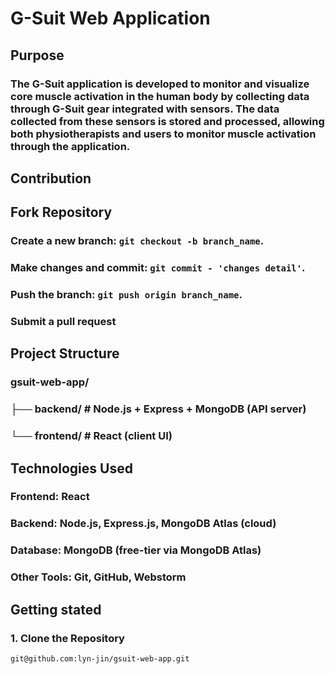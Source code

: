 # G-Suit Web Application
## Purpose
### The G-Suit application is developed to monitor and visualize core muscle activation in the human body by collecting data through G-Suit gear integrated with sensors. The data collected from these sensors is stored and processed, allowing both physiotherapists and users to monitor muscle activation through the application.

## Contribution
## Fork Repository
### Create a new branch: `git checkout -b branch_name`.
### Make changes and commit: `git commit - 'changes detail'`.
### Push the branch: `git push origin branch_name`.
### Submit a pull request

## Project Structure
### gsuit-web-app/
### ├── backend/     # Node.js + Express + MongoDB (API server)
### └── frontend/    # React (client UI)

## Technologies Used
### Frontend: React
### Backend: Node.js, Express.js, MongoDB Atlas (cloud)
### Database: MongoDB (free-tier via MongoDB Atlas)
### Other Tools: Git, GitHub, Webstorm

## Getting stated
### 1. Clone the Repository
`git@github.com:lyn-jin/gsuit-web-app.git`

